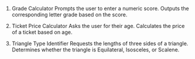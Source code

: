  1. Grade Calculator
Prompts the user to enter a numeric score.
Outputs the corresponding letter grade based on the score.

 2. Ticket Price Calculator
Asks the user for their age.
Calculates the price of a ticket based on age.

 3. Triangle Type Identifier
Requests the lengths of three sides of a triangle.
Determines whether the triangle is Equilateral, Isosceles, or Scalene.
